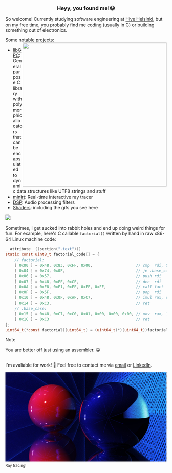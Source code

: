 <h3 align="center"><strong>Heyy, you found me!😃</strong></h3>

So welcome! Currently studying software engineering at [Hive Helsinki](https://www.hive.fi/en/), but on my free time, you probably find me coding (usually in C) or building something out of electronics.

Some notable projects:
<img align="right" width="450" height="450" src="https://github.com/PrinssiFiestas/PrinssiFiestas/blob/main/candy.gif">
- [libGPC](https://github.com/PrinssiFiestas/libGPC): General purpose C library with polymorphic allocators that can be encapsulated to dynamic data structures like UTF8 strings and stuff
- [minirt](https://github.com/susikohmelo/minirt): Real-time interactive ray tracer
- [DSP](https://github.com/PrinssiFiestas/DSP): Audio processing filters
- [Shaders](https://www.shadertoy.com/user/LorenzoFiestas): including the gifs you see here
<img src="https://github.com/PrinssiFiestas/PrinssiFiestas/blob/main/lines.gif"/>

Sometimes, I get sucked into rabbit holes and end up doing weird things for fun. For example, here's C callable `factorial()` written by hand in raw x86-64 Linux machine code:
```c
__attribute__((section(".text")))
static const uint8_t factorial_code[] = {
    // factorial:
    [ 0x00 ] = 0x48, 0x83, 0xFF, 0x00,                   // cmp  rdi, 0
    [ 0x04 ] = 0x74, 0x0F,                               // je .base_case
    [ 0x06 ] = 0x57,                                     // push rdi
    [ 0x07 ] = 0x48, 0xFF, 0xCF,                         // dec  rdi
    [ 0x0A ] = 0xE8, 0xF1, 0xFF, 0xFF, 0xFF,             // call fact
    [ 0x0F ] = 0x5F,                                     // pop  rdi
    [ 0x10 ] = 0x48, 0x0F, 0xAF, 0xC7,                   // imul rax, rdi
    [ 0x14 ] = 0xC3,                                     // ret
    // .base_case:
    [ 0x15 ] = 0x48, 0xC7, 0xC0, 0x01, 0x00, 0x00, 0x00, // mov  rax, 1
    [ 0x1C ] = 0xC3                                      // ret
};
uint64_t(*const factorial)(uint64_t) = (uint64_t(*)(uint64_t))factorial_code;
```
>[!NOTE]
>You are better off just using an assembler. 🙃<br/><br/>

I'm avaliable for work! 🔨 Feel free to contact me via [email](mailto:lorenzo.fiestas@lorenzofiestas.dev) or [LinkedIn](https://fi.linkedin.com/in/lauri-lorenzo-fiestas-74719432b).

<img src="https://github.com/PrinssiFiestas/PrinssiFiestas/blob/main/redblue.jpg"/> 
<sup> Ray tracing! <sup/>
